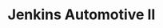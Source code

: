 ---
title: "Jenkins Automotive II"
url: /charlottesville/jenkins-automotive-ii/
shop: Autowerkstatt
---